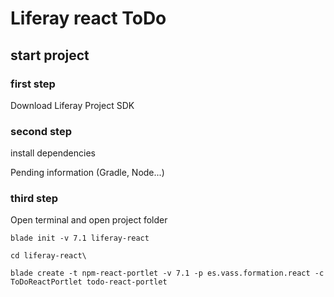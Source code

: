 # Liferay react ToDo

## start project
### first step
Download Liferay Project SDK
### second step
install dependencies

Pending information (Gradle, Node...)
### third step
Open terminal and open project folder
```
blade init -v 7.1 liferay-react
```
```
cd liferay-react\
```
```
blade create -t npm-react-portlet -v 7.1 -p es.vass.formation.react -c ToDoReactPortlet todo-react-portlet
```
